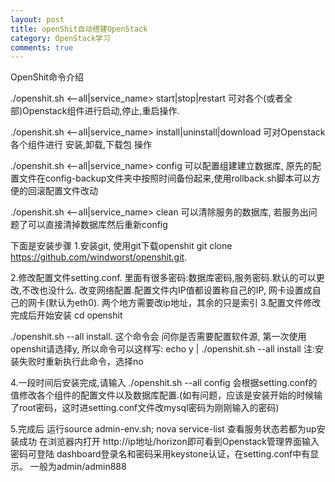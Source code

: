 ```yaml
---
layout: post
title: openShit自动搭建OpenStack
category: OpenStack学习
comments: true
---
```

OpenShit命令介绍

  ./openshit.sh <--all|service_name> start|stop|restart
  可对各个(或者全部)Openstack组件进行启动,停止,重启操作.

  ./openshit.sh <--all|service_name> install|uninstall|download
  可对Openstack各个组件进行 安装,卸载,下载包 操作

  ./openshit.sh <--all|service_name> config
  可以配置组建建立数据库, 原先的配置文件在config-backup文件夹中按照时间备份起来,使用rollback.sh脚本可以方便的回滚配置文件改动

  ./openshit.sh <--all|service_name> clean
  可以清除服务的数据库, 若服务出问题了可以直接清掉数据库然后重新config

下面是安装步骤
  1.安装git, 使用git下载openshit
      git  clone https://github.com/windworst/openshit.git.

  2.修改配置文件setting.conf.
      里面有很多密码:数据库密码,服务密码.默认的可以更改,不改也没什么.
      改变网络配置.配置文件内IP值都设置称自己的IP, 网卡设置成自己的网卡(默认为eth0).
  两个地方需要改ip地址，其余的只是索引
  3.配置文件修改完成后开始安装
     cd openshit

 ./openshit.sh --all install.
这个命令会 问你是否需要配置软件源, 第一次使用openshit请选择y, 所以命令可以这样写:
  echo y | ./openshit.sh --all install
  注:安装失败时重新执行此命令，选择no

  4.一段时间后安装完成,请输入
       ./openshit.sh --all config
       会根据setting.conf的值修改各个组件的配置文件以及数据库配置.(如有问题，应该是安装开始的时候输了root密码，这时进setting.conf文件改mysql密码为刚刚输入的密码)

  5.完成后
       运行source admin-env.sh; nova service-list 查看服务状态若都为up安装成功
       在浏览器内打开 http://ip地址/horizon即可看到Openstack管理界面输入密码可登陆
dashboard登录名和密码采用keystone认证，在setting.conf中有显示。
一般为admin/admin888
